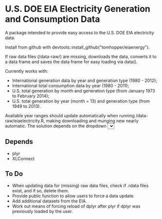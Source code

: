 # U.S. DOE EIA Electricity Generation and Consumption Data

A package intended to provide easy access to the U.S. DOE EIA electricity data.

Install from github with devtools::install_github("tomhopper/eiaenergy").

If raw data files (/data-raw/) are missing, downloads the data, converts it to a data frame and saves the data frame for easy loading via data().

Currently works with: 

* International generation data by year and generation type (1980 - 2012);
* International total consumption data by year (1980 - 2011);
* U.S. total generation by month and generation type (from January 1973 to February 2014);
* U.S. total generation by year (month = 13) and generation type (from 1949 to 2013).

Available year ranges should update automatically when running /data-raw/eiaelectricity.R, making downloading and munging new nearly automatic. The solution depends on the dropdown <select> menus on the international energy pages, and may not work if the page structure changes.

## Depends

* plyr
* XLConnect

## To Do

* When updating data for (missing) raw data files, check if .rdata files exist, and if so, delete them.
* Provide public function to allow users to force a data update.
* Add additional datasets from the EIA.
* Work out means of forcing reload of dplyr after plyr if dplyr was previously loaded by the user.